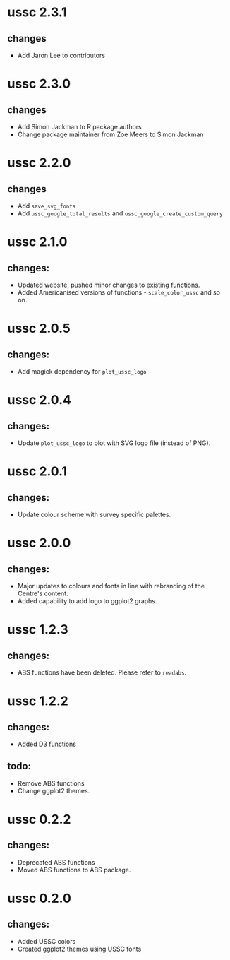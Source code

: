 # ussc 2.3.1
## changes
* Add Jaron Lee to contributors

# ussc 2.3.0
## changes
* Add Simon Jackman to R package authors
* Change package maintainer from Zoe Meers to Simon Jackman

# ussc 2.2.0
## changes
* Add `save_svg_fonts`
* Add `ussc_google_total_results` and `ussc_google_create_custom_query`

# ussc 2.1.0
## changes:
* Updated website, pushed minor changes to existing functions.
* Added Americanised versions of functions - `scale_color_ussc` and so on.

# ussc 2.0.5
## changes:
* Add magick dependency for  `plot_ussc_logo`


# ussc 2.0.4
## changes:
* Update `plot_ussc_logo` to plot with SVG logo file (instead of PNG).

# ussc 2.0.1
## changes:
* Update colour scheme with survey specific palettes.

# ussc 2.0.0
## changes:
* Major updates to colours and fonts in line with rebranding of the Centre's content.
* Added capability to add logo to ggplot2 graphs.

# ussc 1.2.3
## changes:
* ABS functions have been deleted. Please refer to `readabs`. 

# ussc 1.2.2
## changes:
* Added D3 functions
## todo:
* Remove ABS functions
* Change ggplot2 themes.


# ussc 0.2.2
## changes:
* Deprecated ABS functions
* Moved ABS functions to ABS package.

# ussc 0.2.0
## changes:
* Added USSC colors
* Created ggplot2 themes using USSC fonts



